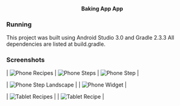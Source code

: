 <h4 align="center">Baking App App</h4>

### Running

This project was built using Android Studio 3.0 and Gradle 2.3.3 
All dependencies are listed at build.gradle.

### Screenshots

| ![Phone Recipes](screens/phone_recipes.png) | ![Phone Steps](screens/phone_steps.png) | ![Phone Step](screens/phone_step.png) | 

| ![Phone Step Landscape](screens/phone_landscape.png) | 
| ![Phone Widget](screens/phone_widget.png) | 

| ![Tablet Recipes](screens/tablet_recipes.png) | 
| ![Tablet Recipe](screens/tablet_steps.png) | 